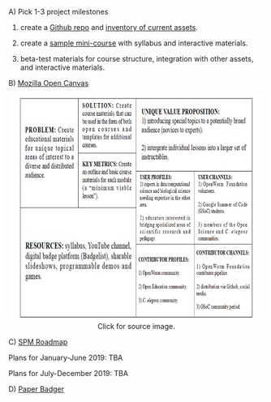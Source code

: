 A) Pick 1-3 project milestones

1) create a [Github repo](https://github.com/devoworm/OW-DW-Education) and [inventory of current assets](https://github.com/devoworm/OW-DW-Education/tree/master/General-Ed-Resources).

2) create a [sample mini-course](https://github.com/devoworm/OW-DW-Education/tree/master/Developmental%20Data%20Science) with syllabus and interactive materials.

3) beta-test materials for course structure, integration with other assets, and interactive materials.  


B) [Mozilla Open Canvas](http://mzl.la/open-canvas)

<p align="center">
  <img width="794" height="446" src="https://github.com/balicea/open-leaders-7/blob/master/Figures/open-canvas-for-courses.png"><BR>
Click for source image.
</p>

C) [SPM Roadmap](https://wiki.mozilla.org/Roadmaps)

Plans for January-June 2019: TBA  


Plans for July-December 2019: TBA  


D) [Paper Badger](https://github.com/mozillascience/PaperBadger/blob/master/CONTRIBUTING.md)
